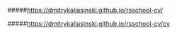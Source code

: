 #####https://dmitrykaliasinski.github.io/rsschool-cv/

#####https://dmitrykaliasinski.github.io/rsschool-cv/cv
